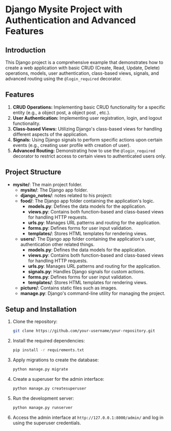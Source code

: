 # Django Mysite Project with Authentication and Advanced Features

## Introduction

This Django project is a comprehensive example that demonstrates how to create a web application with basic CRUD (Create, Read, Update, Delete) operations, models, user authentication, class-based views, signals, and advanced routing using the `@login_required` decorator.

## Features

1. **CRUD Operations:** Implementing basic CRUD functionality for a specific entity (e.g., a object post, a object post , etc.).
2. **User Authentication:** Implementing user registration, login, and logout functionality.
3. **Class-based Views:** Utilizing Django's class-based views for handling different aspects of the application.
4. **Signals:** Using Django signals to perform specific actions upon certain events (e.g., creating user profile with creation of user).
5. **Advanced Routing:** Demonstrating how to use the `@login_required` decorator to restrict access to certain views to authenticated users only.

## Project Structure

- **mysite/**: The main project folder.
  - **mysite/**: The Django app folder.
  - **django_notes/**: notes related to his project:
  - **food/**: The Django app folder containing the application's logic.
    - **models.py**: Defines the data models for the application.
    - **views.py**: Contains both function-based and class-based views for handling HTTP requests.
    - **urls.py**: Manages URL patterns and routing for the application.
    - **forms.py**: Defines forms for user input validation.
    - **templates/**: Stores HTML templates for rendering views.
  - **users/**: The Django app folder containing the application's user, authentication other related things.
    - **models.py**: Defines the data models for the application.
    - **views.py**: Contains both function-based and class-based views for handling HTTP requests.
    - **urls.py**: Manages URL patterns and routing for the application.
    - **signals.py**: Handles Django signals for custom actions.
    - **forms.py**: Defines forms for user input validation.
    - **templates/**: Stores HTML templates for rendering views.
  - **picture/**: Contains static files such as images.
  - **manage.py**: Django's command-line utility for managing the project.

## Setup and Installation

1. Clone the repository:

    ```bash
    git clone https://github.com/your-username/your-repository.git
    ```

2. Install the required dependencies:

    ```bash
    pip install -r requirements.txt
    ```

3. Apply migrations to create the database:

    ```bash
    python manage.py migrate
    ```

4. Create a superuser for the admin interface:

    ```bash
    python manage.py createsuperuser
    ```

5. Run the development server:

    ```bash
    python manage.py runserver
    ```

6. Access the admin interface at `http://127.0.0.1:8000/admin/` and log in using the superuser credentials.

